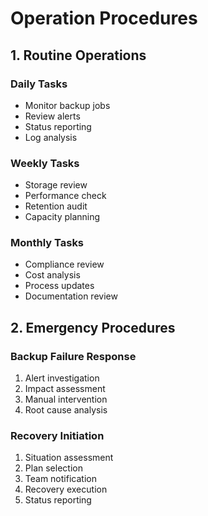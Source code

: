 # Operation Procedures

## 1. Routine Operations

### Daily Tasks
- Monitor backup jobs
- Review alerts
- Status reporting
- Log analysis

### Weekly Tasks
- Storage review
- Performance check
- Retention audit
- Capacity planning

### Monthly Tasks
- Compliance review
- Cost analysis
- Process updates
- Documentation review

## 2. Emergency Procedures

### Backup Failure Response
1. Alert investigation
2. Impact assessment
3. Manual intervention
4. Root cause analysis

### Recovery Initiation
1. Situation assessment
2. Plan selection
3. Team notification
4. Recovery execution
5. Status reporting